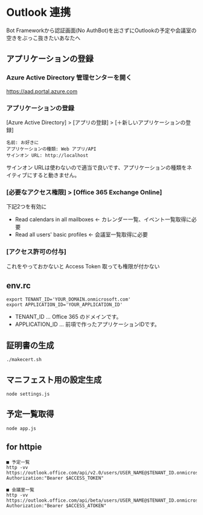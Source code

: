 # Outlook 連携

Bot Frameworkから認証画面(No AuthBot)を出さずにOutlookの予定や会議室の空きをぶっこ抜きたいあなたへ

## アプリケーションの登録

### Azure Active Directory 管理センターを開く
https://aad.portal.azure.com

### アプリケーションの登録
[Azure Active Directory] > [アプリの登録] > [＋新しいアプリケーションの登録]

```
名前: お好きに
アプリケーションの種類: Web アプリ/API
サインオン URL: http://localhost
```

サインオン URLは使わないので適当で良いです、アプリケーションの種類をネイティブにすると動きません。

### [必要なアクセス権限] > [Office 365 Exchange Online]
下記2つを有効に
- Read calendars in all mailboxes <- カレンダー一覧、イベント一覧取得に必要
- Read all users' basic profiles <- 会議室一覧取得に必要

### [アクセス許可の付与]
これをやっておかないと Access Token 取っても権限が付かない

## env.rc

```
export TENANT_ID='YOUR_DOMAIN.onmicrosoft.com'
export APPLICATION_ID='YOUR_APPLICATION_ID'
```

- TENANT_ID ... Office 365 のドメインです。
- APPLICATION_ID ... 前項で作ったアプリケーションIDです。

## 証明書の生成

```
./makecert.sh
```

## マニフェスト用の設定生成

```
node settings.js
```

## 予定一覧取得

```
node app.js
```

## for httpie

```
■ 予定一覧
http -vv https://outlook.office.com/api/v2.0/users/USER_NAME@$TENANT_ID.onmicrosoft.com/events Authorization:"Bearer $ACCESS_TOKEN"

■ 会議室一覧
http -vv https://outlook.office.com/api/beta/users/USER_NAME@$TENANT_ID.onmicrosoft.com/findrooms Authorization:"Bearer $ACCESS_ATOKEN"
```
